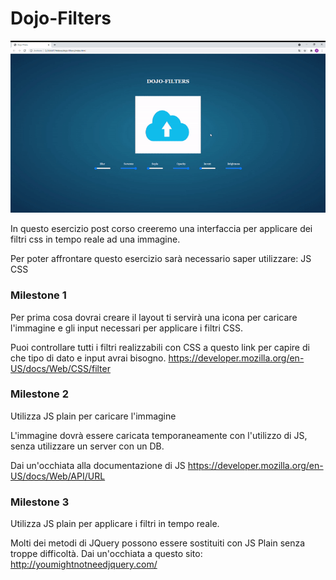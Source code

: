 # Dojo-Filters

![ezgif com-gif-maker](https://github.com/davide-bibbo93/dojo-filters/blob/master/ezgif-6-9ec9c967afb0.gif)

In questo esercizio post corso creeremo una interfaccia per applicare dei filtri css in tempo reale ad una immagine.

Per poter affrontare questo esercizio sarà necessario saper utilizzare:
JS
CSS

### Milestone 1

Per prima cosa dovrai creare il layout ti servirà una icona per caricare l'immagine e gli input necessari per applicare i filtri CSS.
  
Puoi controllare tutti i filtri realizzabili con CSS a questo link per capire di che tipo di dato e input avrai bisogno.
https://developer.mozilla.org/en-US/docs/Web/CSS/filter

### Milestone 2

Utilizza JS plain per caricare l'immagine

L'immagine dovrà essere caricata temporaneamente con l'utilizzo di JS, senza utilizzare un server con un DB.

Dai un'occhiata alla documentazione di JS
https://developer.mozilla.org/en-US/docs/Web/API/URL

### Milestone 3

Utilizza JS plain per applicare i filtri in tempo reale.

Molti dei metodi di JQuery possono essere sostituiti con JS Plain senza troppe difficoltà. 
Dai un'occhiata a questo sito:
http://youmightnotneedjquery.com/
